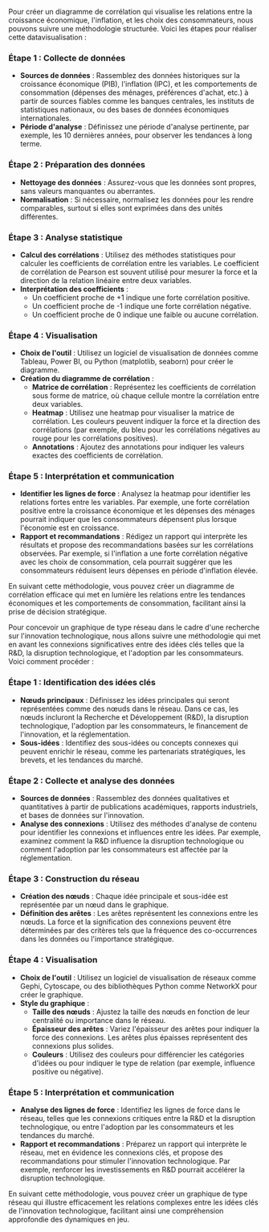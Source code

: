 Pour créer un diagramme de corrélation qui visualise les relations entre la croissance économique, l'inflation, et les choix des consommateurs, nous pouvons suivre une méthodologie structurée. Voici les étapes pour réaliser cette datavisualisation :

### Étape 1 : Collecte de données
- **Sources de données** : Rassemblez des données historiques sur la croissance économique (PIB), l'inflation (IPC), et les comportements de consommation (dépenses des ménages, préférences d'achat, etc.) à partir de sources fiables comme les banques centrales, les instituts de statistiques nationaux, ou des bases de données économiques internationales.
- **Période d'analyse** : Définissez une période d'analyse pertinente, par exemple, les 10 dernières années, pour observer les tendances à long terme.

### Étape 2 : Préparation des données
- **Nettoyage des données** : Assurez-vous que les données sont propres, sans valeurs manquantes ou aberrantes.
- **Normalisation** : Si nécessaire, normalisez les données pour les rendre comparables, surtout si elles sont exprimées dans des unités différentes.

### Étape 3 : Analyse statistique
- **Calcul des corrélations** : Utilisez des méthodes statistiques pour calculer les coefficients de corrélation entre les variables. Le coefficient de corrélation de Pearson est souvent utilisé pour mesurer la force et la direction de la relation linéaire entre deux variables.
- **Interprétation des coefficients** : 
  - Un coefficient proche de +1 indique une forte corrélation positive.
  - Un coefficient proche de -1 indique une forte corrélation négative.
  - Un coefficient proche de 0 indique une faible ou aucune corrélation.

### Étape 4 : Visualisation
- **Choix de l'outil** : Utilisez un logiciel de visualisation de données comme Tableau, Power BI, ou Python (matplotlib, seaborn) pour créer le diagramme.
- **Création du diagramme de corrélation** :
  - **Matrice de corrélation** : Représentez les coefficients de corrélation sous forme de matrice, où chaque cellule montre la corrélation entre deux variables.
  - **Heatmap** : Utilisez une heatmap pour visualiser la matrice de corrélation. Les couleurs peuvent indiquer la force et la direction des corrélations (par exemple, du bleu pour les corrélations négatives au rouge pour les corrélations positives).
  - **Annotations** : Ajoutez des annotations pour indiquer les valeurs exactes des coefficients de corrélation.

### Étape 5 : Interprétation et communication
- **Identifier les lignes de force** : Analysez la heatmap pour identifier les relations fortes entre les variables. Par exemple, une forte corrélation positive entre la croissance économique et les dépenses des ménages pourrait indiquer que les consommateurs dépensent plus lorsque l'économie est en croissance.
- **Rapport et recommandations** : Rédigez un rapport qui interprète les résultats et propose des recommandations basées sur les corrélations observées. Par exemple, si l'inflation a une forte corrélation négative avec les choix de consommation, cela pourrait suggérer que les consommateurs réduisent leurs dépenses en période d'inflation élevée.

En suivant cette méthodologie, vous pouvez créer un diagramme de corrélation efficace qui met en lumière les relations entre les tendances économiques et les comportements de consommation, facilitant ainsi la prise de décision stratégique.

Pour concevoir un graphique de type réseau dans le cadre d'une recherche sur l'innovation technologique, nous allons suivre une méthodologie qui met en avant les connexions significatives entre des idées clés telles que la R&D, la disruption technologique, et l'adoption par les consommateurs. Voici comment procéder :

### Étape 1 : Identification des idées clés
- **Nœuds principaux** : Définissez les idées principales qui seront représentées comme des nœuds dans le réseau. Dans ce cas, les nœuds incluront la Recherche et Développement (R&D), la disruption technologique, l'adoption par les consommateurs, le financement de l'innovation, et la réglementation.
- **Sous-idées** : Identifiez des sous-idées ou concepts connexes qui peuvent enrichir le réseau, comme les partenariats stratégiques, les brevets, et les tendances du marché.

### Étape 2 : Collecte et analyse des données
- **Sources de données** : Rassemblez des données qualitatives et quantitatives à partir de publications académiques, rapports industriels, et bases de données sur l'innovation.
- **Analyse des connexions** : Utilisez des méthodes d'analyse de contenu pour identifier les connexions et influences entre les idées. Par exemple, examinez comment la R&D influence la disruption technologique ou comment l'adoption par les consommateurs est affectée par la réglementation.

### Étape 3 : Construction du réseau
- **Création des nœuds** : Chaque idée principale et sous-idée est représentée par un nœud dans le graphique.
- **Définition des arêtes** : Les arêtes représentent les connexions entre les nœuds. La force et la signification des connexions peuvent être déterminées par des critères tels que la fréquence des co-occurrences dans les données ou l'importance stratégique.

### Étape 4 : Visualisation
- **Choix de l'outil** : Utilisez un logiciel de visualisation de réseaux comme Gephi, Cytoscape, ou des bibliothèques Python comme NetworkX pour créer le graphique.
- **Style du graphique** :
  - **Taille des nœuds** : Ajustez la taille des nœuds en fonction de leur centralité ou importance dans le réseau.
  - **Épaisseur des arêtes** : Variez l'épaisseur des arêtes pour indiquer la force des connexions. Les arêtes plus épaisses représentent des connexions plus solides.
  - **Couleurs** : Utilisez des couleurs pour différencier les catégories d'idées ou pour indiquer le type de relation (par exemple, influence positive ou négative).

### Étape 5 : Interprétation et communication
- **Analyse des lignes de force** : Identifiez les lignes de force dans le réseau, telles que les connexions critiques entre la R&D et la disruption technologique, ou entre l'adoption par les consommateurs et les tendances du marché.
- **Rapport et recommandations** : Préparez un rapport qui interprète le réseau, met en évidence les connexions clés, et propose des recommandations pour stimuler l'innovation technologique. Par exemple, renforcer les investissements en R&D pourrait accélérer la disruption technologique.

En suivant cette méthodologie, vous pouvez créer un graphique de type réseau qui illustre efficacement les relations complexes entre les idées clés de l'innovation technologique, facilitant ainsi une compréhension approfondie des dynamiques en jeu.

